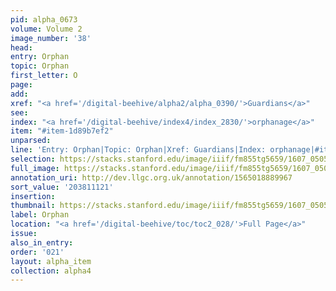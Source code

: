 ```yaml
---
pid: alpha_0673
volume: Volume 2
image_number: '38'
head:
entry: Orphan
topic: Orphan
first_letter: O
page:
add:
xref: "<a href='/digital-beehive/alpha2/alpha_0390/'>Guardians</a>"
see:
index: "<a href='/digital-beehive/index4/index_2830/'>orphanage</a>"
item: "#item-1d89b7ef2"
unparsed:
line: 'Entry: Orphan|Topic: Orphan|Xref: Guardians|Index: orphanage|#item-1d89b7ef2'
selection: https://stacks.stanford.edu/image/iiif/fm855tg5659/1607_0505/770,1121,3063,528/full/0/default.jpg
full_image: https://stacks.stanford.edu/image/iiif/fm855tg5659/1607_0505/full/full/0/default.jpg
annotation_uri: http://dev.llgc.org.uk/annotation/1565018889967
sort_value: '203811121'
insertion:
thumbnail: https://stacks.stanford.edu/image/iiif/fm855tg5659/1607_0505/770,1121,600,180/250,/0/default.jpg
label: Orphan
location: "<a href='/digital-beehive/toc/toc2_028/'>Full Page</a>"
issue:
also_in_entry:
order: '021'
layout: alpha_item
collection: alpha4
---
```


